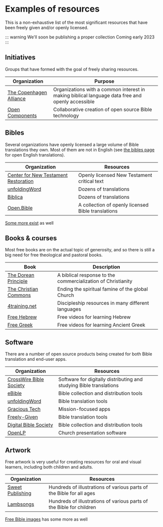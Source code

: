 
# Examples of resources
This is a non-exhaustive list of the most significant resources that have been freely given and/or openly licensed.

::: warning We'll soon be publishing a proper collection
Coming early 2023
:::


## Initiatives
Groups that have formed with the goal of freely sharing resources.

Organization | Purpose
| - | - |
[The Copenhagen Alliance](http://copenhagen-alliance.org/) | Organizations with a common interest in making biblical language data free and openly accessible
[Open Components](https://opencomponents.io/) | Collaborative creation of open source Bible technology


## Bibles
Several organizations have openly licensed a large volume of Bible translations they own. Most of them are not in English (see [the bibles page](/resources/bibles/) for open English translations).

Organization | Resources
| - | - |
[Center for New Testament Restoration](https://greekcntr.org/)  | Openly licensed New Testament critical text
[unfoldingWord](https://www.unfoldingword.org/)                 | Dozens of translations
[Biblica](https://www.biblica.com/)                             | Dozens of translations
[Open.Bible](https://open.bible/)                               | A collection of openly licensed Bible translations

[Some more exist](https://fetch.bible/content/stats/) as well


## Books & courses
Most free books are on the actual topic of generosity, and so there is still a big need for free theological and pastoral books.

Book | Description
| - | - |
[The Dorean Principle](https://thedoreanprinciple.org/) | A biblical response to the commercialization of Christianity
[The Christian Commons](https://www.unfoldingword.org/publications/the-christian-commons) | Ending the spiritual famine of the global Church
[4training.net](https://www.4training.net/) | Discipleship resources in many different languages
[Free Hebrew](https://freehebrew.online/) | Free videos for learning Hebrew
[Free Greek](https://freegreek.online/) | Free videos for learning Ancient Greek


## Software
There are a number of open source products being created for both Bible translation and end-user apps.

Organization | Resources
| - | - |
[CrossWire Bible Society](https://crosswire.org/)   | Software for digitally distributing and studying Bible translations
[eBible](https://ebible.org/)                       | Bible collection and distribution tools
[unfoldingWord](https://www.unfoldingword.org/)     | Bible translation tools
[Gracious Tech](https://gracious.tech)              | Mission-focused apps
[Freely-Given](https://freely-given.org/)           | Bible translation tools
[Digital Bible Society](https://dbs.org/)           | Bible collection and distribution tools
[OpenLP](https://openlp.org/)                       | Church presentation software


## Artwork
Free artwork is very useful for creating resources for oral and visual learners, including both children and adults.

Organization | Resources
| - | - |
[Sweet Publishing](https://www.unfoldingword.org/sweet-publishing)            | Hundreds of illustrations of various parts of the Bible for all ages
[Lambsongs](https://www.freebibleimages.org/contributors/lambsongs/)          | Hundreds of illustrations of various parts of the Bible for children |

[Free Bible images](https://www.freebibleimages.org/contributors/) has some more as well
